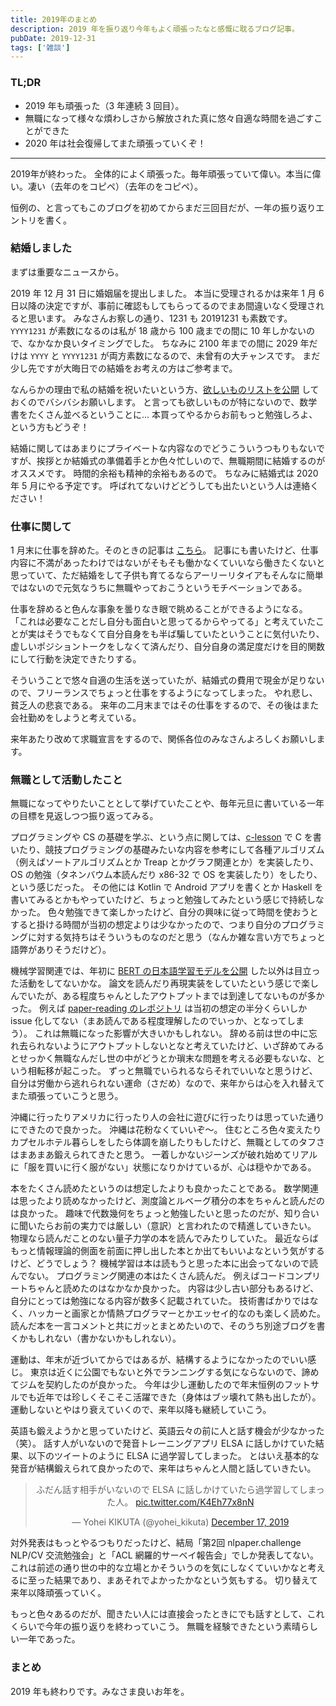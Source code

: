 ```yaml
---
title: 2019年のまとめ
description: 2019 年を振り返り今年もよく頑張ったなと感慨に耽るブログ記事。
pubDate: 2019-12-31
tags: ['雑談']
---
```


### TL;DR
- 2019 年も頑張った（3 年連続 3 回目）。
- 無職になって様々な煩わしさから解放された真に悠々自適な時間を過ごすことができた
- 2020 年は社会復帰してまた頑張っていくぞ！
---

2019年が終わった。 全体的によく頑張った。毎年頑張っていて偉い。本当に偉い。凄い（去年のをコピペ）（去年のをコピペ）。

恒例の、と言ってもこのブログを初めてからまだ三回目だが、一年の振り返りエントリを書く。

### 結婚しました
まずは重要なニュースから。

2019 年 12 月 31 日に婚姻届を提出しました。
本当に受理されるかは来年 1 月 6 日以降の決定ですが、事前に確認もしてもらってるのでまあ間違いなく受理されると思います。
みなさんお察しの通り、1231 も 20191231 も素数です。
`YYYY1231` が素数になるのは私が 18 歳から 100 歳までの間に 10 年しかないので、なかなか良いタイミングでした。
ちなみに 2100 年までの間に 2029 年だけは `YYYY` と `YYYY1231` が両方素数になるので、未曾有の大チャンスです。
まだ少し先ですが大晦日での結婚をお考えの方はご参考まで。

なんらかの理由で私の結婚を祝いたいという方、[欲しいものリストを公開](https://www.amazon.jp/hz/wishlist/ls/1MD336Z6195VM?ref_=wl_share) しておくのでバシバシお願いします。
と言っても欲しいものが特にないので、数学書をたくさん並べるということに...
本買ってやるからお前もっと勉強しろよ、という方もどうぞ！

結婚に関してはあまりにプライベートな内容なのでどうこういうつもりもないですが、挨拶とか結婚式の準備着手とか色々忙しいので、無職期間に結婚するのがオススメです。
時間的余裕も精神的余裕もあるので。
ちなみに結婚式は 2020 年 5 月にやる予定です。
呼ばれてないけどどうしても出たいという人は連絡ください！

### 仕事に関して
1 月末に仕事を辞めた。そのときの記事は [こちら](https://yoheikikuta.github.io/retirement/)。
記事にも書いたけど、仕事内容に不満があったわけではないがそもそも働かなくていいなら働きたくないと思っていて、ただ結婚をして子供も育てるならアーリーリタイアもそんなに簡単ではないので元気なうちに無職やっておこうというモチベーションである。

仕事を辞めると色んな事象を曇りなき眼で眺めることができるようになる。
「これは必要なことだし自分も面白いと思ってるからやってる」と考えていたことが実はそうでもなくて自分自身をも半ば騙していたということに気付いたり、虚しいポジショントークをしなくて済んだり、自分自身の満足度だけを目的関数にして行動を決定できたりする。

そういうことで悠々自適の生活を送っていたが、結婚式の費用で現金が足りないので、フリーランスでちょっと仕事をするようになってしまった。
やれ悲し、貧乏人の悲哀である。
来年の二月末まではその仕事をするので、その後はまた会社勤めをしようと考えている。

来年あたり改めて求職宣言をするので、関係各位のみなさんよろしくお願いします。

### 無職として活動したこと
無職になってやりたいこととして挙げていたことや、毎年元旦に書いている一年の目標を見返しつつ振り返ってみる。

プログラミングや CS の基礎を学ぶ、という点に関しては、[c-lesson](https://karino2.github.io/c-lesson/) で C を書いたり、競技プログラミングの基礎みたいな内容を参考にして各種アルゴリズム（例えばソートアルゴリズムとか Treap とかグラフ関連とか）を実装したり、OS の勉強（タネンバウム本読んだり x86-32 で OS を実装したり）をしたり、という感じだった。
その他には Kotlin で Android アプリを書くとか Haskell を書いてみるとかもやっていたけど、ちょっと勉強してみたという感じで持続しなかった。
色々勉強できて楽しかったけど、自分の興味に従って時間を使おうとすると掛ける時間が当初の想定よりは少なかったので、つまり自分のプログラミングに対する気持ちはそういうものなのだと思う（なんか雑な言い方でちょっと語弊がありそうだけど）。

機械学習関連では、年初に [BERT の日本語学習モデルを公開](https://github.com/yoheikikuta/bert-japanese) した以外は目立った活動をしてないかな。
論文を読んだり再現実装をしていたという感じで楽しんでいたが、ある程度ちゃんとしたアウトプットまでは到達してないものが多かった。
例えば [paper-reading のレポジトリ](https://github.com/yoheikikuta/paper-reading) は当初の想定の半分くらいしか issue 化してない（まあ読んである程度理解したのでいっか、となってしまう）。
これは無職になった影響が大きいかもしれない。
辞める前は世の中に忘れ去られないようにアウトプットしないとなと考えていたけど、いざ辞めてみるとせっかく無職なんだし世の中がどうとか瑣末な問題を考える必要もないな、という相転移が起こった。
ずっと無職でいられるならそれでいいなと思うけど、自分は労働から逃れられない運命（さだめ）なので、来年からは心を入れ替えてまた頑張っていこうと思う。

沖縄に行ったりアメリカに行ったり人の会社に遊びに行ったりは思っていた通りにできたので良かった。
沖縄は花粉なくていいぞ〜。
住むところ色々変えたりカプセルホテル暮らしをしたら体調を崩したりもしたけど、無職としてのタフさはまあまあ鍛えられてきたと思う。
一着しかないジーンズが破れ始めてリアルに「服を買いに行く服がない」状態になりかけているが、心は穏やかである。

本をたくさん読めたというのは想定したよりも良かったことである。
数学関連は思ったより読めなかったけど、測度論とルベーグ積分の本をちゃんと読んだのは良かった。
趣味で代数幾何をちょっと勉強したいと思ったのだが、知り合いに聞いたらお前の実力では厳しい（意訳）と言われたので精進していきたい。
物理なら読んだことのない量子力学の本を読んでみたりしていた。
最近ならばもっと情報理論的側面を前面に押し出した本とか出てもいいよなという気がするけど、どうでしょう？
機械学習は本は読もうと思った本に出会ってないので読んでない。
プログラミング関連の本はたくさん読んだ。
例えばコードコンプリートちゃんと読めたのはなかなか良かった。
内容は少し古い部分もあるけど、自分にとっては勉強になる内容が数多く記載されていた。
技術書ばかりではなく、ハッカーと画家とか情熱プログラマーとかエッセイ的なのも楽しく読めた。
読んだ本を一言コメントと共にガッとまとめたいので、そのうち別途ブログを書くかもしれない（書かないかもしれない）。

運動は、年末が近づいてからではあるが、結構するようになかったのでいい感じ。
東京は近くに公園でもないと外でランニングする気にならないので、諦めてジムを契約したのが良かった。
今年は少し運動したので年末恒例のフットサルでも近年では珍しくそこそこ活躍できた（身体はブッ壊れて熱も出したが）。
運動しないとやはり衰えていくので、来年以降も継続していこう。

英語も鍛えようかと思っていたけど、英語云々の前に人と話す機会が少なかった（笑）。
話す人がいないので発音トレーニングアプリ ELSA に話しかけていた結果、以下のツイートのように ELSA に過学習してしまった。
とはいえ基本的な発音が結構鍛えられて良かったので、来年はちゃんと人間と話していきたい。

<div align="center">
<blockquote class="twitter-tweet"><p lang="ja" dir="ltr">ふだん話す相手がいないので ELSA に話しかけていたら過学習してしまった人。 <a href="https://t.co/K4Eh77x8nN">pic.twitter.com/K4Eh77x8nN</a></p>&mdash; Yohei KIKUTA (@yohei_kikuta) <a href="https://twitter.com/yohei_kikuta/status/1206881141921177602?ref_src=twsrc%5Etfw">December 17, 2019</a></blockquote> <script async src="https://platform.twitter.com/widgets.js" charset="utf-8"></script>
</div>

対外発表はもっとやるつもりだったけど、結局「第2回 nlpaper.challenge NLP/CV 交流勉強会」と「ACL 網羅的サーベイ報告会」でしか発表してない。
これは前述の通り世の中的な立場とかそういうのを気にしなくていいかなと考えるに至った結果であり、まあそれでよかったかなという気もする。
切り替えて来年以降頑張っていく。

もっと色々あるのだが、聞きたい人には直接会ったときにでも話すとして、これくらいで今年の振り返りを終わっていこう。
無職を経験できたという素晴らしい一年であった。

### まとめ
2019 年も終わりです。みなさま良いお年を。
